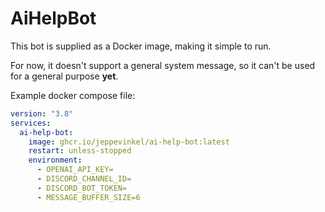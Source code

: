 # AiHelpBot
This bot is supplied as a Docker image, making it simple to run.

For now, it doesn't support a general system message, so it can't be used for a general purpose **yet**.

Example docker compose file:
```yaml
version: "3.8"
services:
  ai-help-bot:
    image: ghcr.io/jeppevinkel/ai-help-bot:latest
    restart: unless-stopped
    environment:
      - OPENAI_API_KEY=
      - DISCORD_CHANNEL_ID=
      - DISCORD_BOT_TOKEN=
      - MESSAGE_BUFFER_SIZE=6
```
